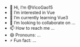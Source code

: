 - 👋 Hi, I’m @VicoGao15
- 👀 I’m interested in Vue
- 🌱 I’m currently learning Vue3
- 💞️ I’m looking to collaborate on ...
- 📫 How to reach me ...
- 😄 Pronouns: ...
- ⚡ Fun fact: ...

<!---
VicoGao15/VicoGao15 is a ✨ special ✨ repository because its `README.md` (this file) appears on your GitHub profile.
You can click the Preview link to take a look at your changes.
--->
